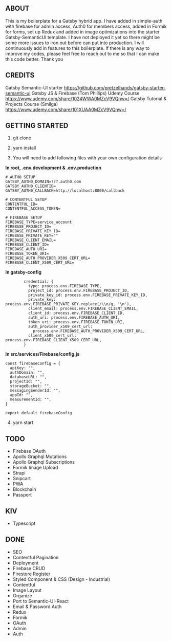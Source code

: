 ## ABOUT

This is my boilerplate for a Gatsby hybrid app. I have added in simple-auth with firebase for admin access, Auth0 for members access, added in Formik for forms, set up Redux and added in image optimizations into the starter Gatsby-SemanticUI template. I have not deployed it yet so there might be some more issues to iron out before can put into production. I will continuously add in features to this boilerplate. If there is any way to improve my codes, please feel free to reach out to me so that I can make this code better. Thank you

## CREDITS

Gatsby Semantic-UI starter https://github.com/pretzelhands/gatsby-starter-semantic-ui
Gatsby JS & Firebase (Tom Phillips) Udemy Course https://www.udemy.com/share/1024WWA0MZcV9VQnw=/
Gatsby Tutorial & Projects Course (Smilga) https://www.udemy.com/share/101XUAA0MZcV9VQnw=/

## GETTING STARTED

1. git clone <Directory>

2. yarn install

3. You will need to add following files with your own configuration details

**In root, .env.development & .env.production**

```
# AUTH0 SETUP
GATSBY_AUTH0_DOMAIN=???.auth0.com
GATSBY_AUTH0_CLIENTID=
GATSBY_AUTH0_CALLBACK=http://localhost:8000/callback

# CONTENTFUL SETUP
CONTENTFUL_ID=
CONTENTFUL_ACCESS_TOKEN=

# FIREBASE SETUP
FIREBASE_TYPE=service_account
FIREBASE_PROJECT_ID=
FIREBASE_PRIVATE_KEY_ID=
FIREBASE_PRIVATE_KEY=""
FIREBASE_CLIENT_EMAIL=
FIREBASE_CLIENT_ID=
FIREBASE_AUTH_URI=
FIREBASE_TOKEN_URI=
FIREBASE_AUTH_PROVIDER_X509_CERT_URL=
FIREBASE_CLIENT_X509_CERT_URL=
```

**In gatsby-config**

```
        credential: {
          type: process.env.FIREBASE_TYPE,
          project_id: process.env.FIREBASE_PROJECT_ID,
          private_key_id: process.env.FIREBASE_PRIVATE_KEY_ID,
          private_key: process.env.FIREBASE_PRIVATE_KEY.replace(/\\n/g, '\n'),
          client_email: process.env.FIREBASE_CLIENT_EMAIL,
          client_id: process.env.FIREBASE_CLIENT_ID,
          auth_uri: process.env.FIREBASE_AUTH_URI,
          token_uri: process.env.FIREBASE_TOKEN_URI,
          auth_provider_x509_cert_url:
            process.env.FIREBASE_AUTH_PROVIDER_X509_CERT_URL,
          client_x509_cert_url: process.env.FIREBASE_CLIENT_X509_CERT_URL,
        }

```

**In src/services/Firebase/config.js**

```
const firebaseConfig = {
  apiKey: "",
  authDomain: "",
  databaseURL: "",
  projectId: "",
  storageBucket: "",
  messagingSenderId: "",
  appId: "",
  measurementId: "",
}

export default firebaseConfig
```

4. yarn start

## TODO

- Firebase OAuth
- Apollo Graphql Mutations
- Apollo Graphql Subscriptions
- Formik Image Upload
- Strapi
- Snipcart
- PWA
- Blockchain
- Passport

## KIV

- Typescript

## DONE

- SEO
- Contentful Pagination
- Deployment
- Firebase CRUD
- Firestore Register
- Styled Component & CSS (Design - Industrial)
- Contentful
- Image Layout
- Organize
- Port to Semantic-UI-React
- Email & Password Auth
- Redux
- Formik
- OAuth
- Admin
- Auth
